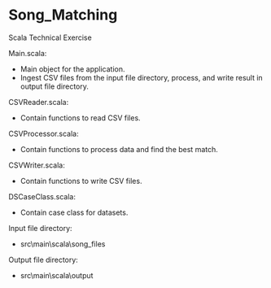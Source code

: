 # Song_Matching
Scala Technical Exercise

Main.scala:
- Main object for the application.
- Ingest CSV files from the input file directory, process, and write result in output file directory.

CSVReader.scala:
- Contain functions to read CSV files.

CSVProcessor.scala:
- Contain functions to process data and find the best match.

CSVWriter.scala:
- Contain functions to write CSV files.

DSCaseClass.scala:
- Contain case class for datasets.

Input file directory:
- src\main\scala\\song_files

Output file directory:
- src\main\scala\output